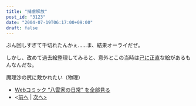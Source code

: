 ```yaml
---
title: "捕虜解放"
post_id: "3123"
date: "2004-07-19T06:17:00+09:00"
draft: false
---
```


ぶん回しすぎて千切れたんかぇ……ま、結果オーライだぜ。

しかし、改めて過去絵整理してみると、意外とこの当時は[己に正直](/tag/facesitting)な絵があるもんなんだな。

魔理沙の尻に敷かれたい（物理）

* [Webコミック “八雲家の日常” を全部見る](/tag/yakumo-family?order=ASC)
* <[前へ](/3122) | [次へ>](/3124)
